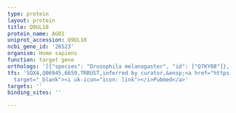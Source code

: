 ```yaml
---
type: protein
layout: protein
title: Q9UL18
protein_name: AGO1
uniprot_accession: Q9UL18
ncbi_gene_id: '26523'
organism: Homo sapiens
function: target gene
orthologs: '[{"species": "Drosophila melanogaster", "id": ["Q7KY08"]}, {"species": "Mus musculus", "id": ["Q8CJG1"]}, {"species": "Rattus norvegicus", "id": ["D4AC38"]}]'
tfs: 'SOX4,Q06945,6659,TRRUST,inferred by curator,&ensp;<a href="https://www.ncbi.nlm.nih.gov/pubmed/?term=19147588%5Buid%5D+OR+29087512%5Buid%5D"
  target="_blank"><i uk-icon="icon: link"></i>Pubmed</a>'
targets: ''
binding_sites: ''

---
```

